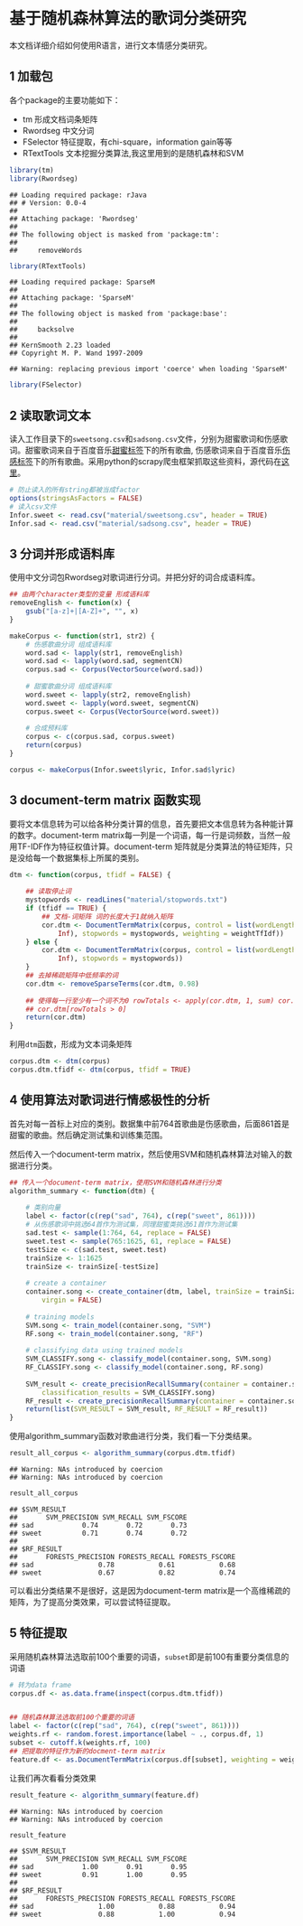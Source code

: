 基于随机森林算法的歌词分类研究
========================================================

本文档详细介绍如何使用R语言，进行文本情感分类研究。

## 1 加载包

各个package的主要功能如下：

+ tm 形成文档词条矩阵
+ Rwordseg 中文分词
+ FSelector 特征提取，有chi-square，information gain等等
+ RTextTools 文本挖掘分类算法,我这里用到的是随机森林和SVM


```r
library(tm)
library(Rwordseg)
```

```
## Loading required package: rJava
## # Version: 0.0-4
## 
## Attaching package: 'Rwordseg'
## 
## The following object is masked from 'package:tm':
## 
##     removeWords
```

```r
library(RTextTools)
```

```
## Loading required package: SparseM
## 
## Attaching package: 'SparseM'
## 
## The following object is masked from 'package:base':
## 
##     backsolve
## 
## KernSmooth 2.23 loaded
## Copyright M. P. Wand 1997-2009
```

```
## Warning: replacing previous import 'coerce' when loading 'SparseM'
```

```r
library(FSelector)
```


## 2 读取歌词文本

读入工作目录下的`sweetsong.csv`和`sadsong.csv`文件，分别为甜蜜歌词和伤感歌词。甜蜜歌词来自于百度音乐[甜蜜标签](http://music.baidu.com/tag/%E7%94%9C%E8%9C%9C)下的所有歌曲,
伤感歌词来自于百度音乐[伤感标签](http://music.baidu.com/tag/%E4%BC%A4%E6%84%9F)下的所有歌曲。采用python的scrapy爬虫框架抓取这些资料，源代码在[这里](https://github.com/phenix502/baidu)。




```r
# 防止读入的所有string都被当成factor
options(stringsAsFactors = FALSE)
# 读入csv文件
Infor.sweet <- read.csv("material/sweetsong.csv", header = TRUE)
Infor.sad <- read.csv("material/sadsong.csv", header = TRUE)
```


## 3 分词并形成语料库
使用中文分词包Rwordseg对歌词进行分词。并把分好的词合成语料库。

```r
## 由两个character类型的变量 形成语料库
removeEnglish <- function(x) {
    gsub("[a-z]+|[A-Z]+", "", x)
}

makeCorpus <- function(str1, str2) {
    # 伤感歌曲分词 组成语料库
    word.sad <- lapply(str1, removeEnglish)
    word.sad <- lapply(word.sad, segmentCN)
    corpus.sad <- Corpus(VectorSource(word.sad))
    
    # 甜蜜歌曲分词 组成语料库
    word.sweet <- lapply(str2, removeEnglish)
    word.sweet <- lapply(word.sweet, segmentCN)
    corpus.sweet <- Corpus(VectorSource(word.sweet))
    
    # 合成预料库
    corpus <- c(corpus.sad, corpus.sweet)
    return(corpus)
}

corpus <- makeCorpus(Infor.sweet$lyric, Infor.sad$lyric)
```






## 3 document-term matrix 函数实现
要将文本信息转为可以给各种分类计算的信息，首先要把文本信息转为各种能计算的数字。document-term matrix每一列是一个词语，每一行是词频数，当然一般用TF-IDF作为特征权值计算。document-term 矩阵就是分类算法的特征矩阵，只是没给每一个数据集标上所属的类别。


```r
dtm <- function(corpus, tfidf = FALSE) {
    
    ## 读取停止词
    mystopwords <- readLines("material/stopwords.txt")
    if (tfidf == TRUE) {
        ## 文档-词矩阵 词的长度大于1就纳入矩阵
        cor.dtm <- DocumentTermMatrix(corpus, control = list(wordLengths = c(2, 
            Inf), stopwords = mystopwords, weighting = weightTfIdf))
    } else {
        cor.dtm <- DocumentTermMatrix(corpus, control = list(wordLengths = c(2, 
            Inf), stopwords = mystopwords))
    }
    ## 去掉稀疏矩阵中低频率的词
    cor.dtm <- removeSparseTerms(cor.dtm, 0.98)
    
    ## 使得每一行至少有一个词不为0 rowTotals <- apply(cor.dtm, 1, sum) cor.dtm <-
    ## cor.dtm[rowTotals > 0]
    return(cor.dtm)
}
```


利用`dtm`函数，形成为文本词条矩阵

```r
corpus.dtm <- dtm(corpus)
corpus.dtm.tfidf <- dtm(corpus, tfidf = TRUE)
```


## 4 使用算法对歌词进行情感极性的分析

首先对每一首标上对应的类别。数据集中前764首歌曲是伤感歌曲，后面861首是甜蜜的歌曲。然后确定测试集和训练集范围。

然后传入一个document-term matrix，然后使用SVM和随机森林算法对输入的数据进行分类。

```r
## 传入一个document-term matrix，使用SVM和随机森林进行分类
algorithm_summary <- function(dtm) {
    
    # 类别向量
    label <- factor(c(rep("sad", 764), c(rep("sweet", 861))))
    # 从伤感歌词中挑选64首作为测试集，同理甜蜜类挑选61首作为测试集
    sad.test <- sample(1:764, 64, replace = FALSE)
    sweet.test <- sample(765:1625, 61, replace = FALSE)
    testSize <- c(sad.test, sweet.test)
    trainSize <- 1:1625
    trainSize <- trainSize[-testSize]
    
    # create a container
    container.song <- create_container(dtm, label, trainSize = trainSize, testSize = testSize, 
        virgin = FALSE)
    
    # training models
    SVM.song <- train_model(container.song, "SVM")
    RF.song <- train_model(container.song, "RF")
    
    # classifying data using trained models
    SVM_CLASSIFY.song <- classify_model(container.song, SVM.song)
    RF_CLASSIFY.song <- classify_model(container.song, RF.song)
    
    SVM_result <- create_precisionRecallSummary(container = container.song, 
        classification_results = SVM_CLASSIFY.song)
    RF_result <- create_precisionRecallSummary(container = container.song, classification_results = RF_CLASSIFY.song)
    return(list(SVM_RESULT = SVM_result, RF_RESULT = RF_result))
}
```


使用algorithm_summary函数对歌曲进行分类，我们看一下分类结果。

```r
result_all_corpus <- algorithm_summary(corpus.dtm.tfidf)
```

```
## Warning: NAs introduced by coercion
## Warning: NAs introduced by coercion
```

```r
result_all_corpus
```

```
## $SVM_RESULT
##       SVM_PRECISION SVM_RECALL SVM_FSCORE
## sad            0.74       0.72       0.73
## sweet          0.71       0.74       0.72
## 
## $RF_RESULT
##       FORESTS_PRECISION FORESTS_RECALL FORESTS_FSCORE
## sad                0.78           0.61           0.68
## sweet              0.67           0.82           0.74
```

可以看出分类结果不是很好，这是因为document-term matrix是一个高维稀疏的矩阵，为了提高分类效果，可以尝试特征提取。


## 5 特征提取

采用随机森林算法选取前100个重要的词语，`subset`即是前100有重要分类信息的词语


```r
# 转为data frame
corpus.df <- as.data.frame(inspect(corpus.dtm.tfidf))
```



```r

## 随机森林算法选取前100个重要的词语
label <- factor(c(rep("sad", 764), c(rep("sweet", 861))))
weights.rf <- random.forest.importance(label ~ ., corpus.df, 1)
subset <- cutoff.k(weights.rf, 100)
## 把提取的特征作为新的docment-term matrix
feature.df <- as.DocumentTermMatrix(corpus.df[subset], weighting = weightTf)
```

让我们再次看看分类效果


```r
result_feature <- algorithm_summary(feature.df)
```

```
## Warning: NAs introduced by coercion
## Warning: NAs introduced by coercion
```

```r
result_feature
```

```
## $SVM_RESULT
##       SVM_PRECISION SVM_RECALL SVM_FSCORE
## sad            1.00       0.91       0.95
## sweet          0.91       1.00       0.95
## 
## $RF_RESULT
##       FORESTS_PRECISION FORESTS_RECALL FORESTS_FSCORE
## sad                1.00           0.88           0.94
## sweet              0.88           1.00           0.94
```











